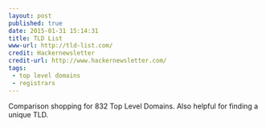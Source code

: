 ```yaml
---
layout: post
published: true
date: 2015-01-31 15:14:31
title: TLD List
www-url: http://tld-list.com/
credit: Hackernewsletter
credit-url: http://www.hackernewsletter.com/
tags: 
 - top level domains
 - registrars
---
```


Comparison shopping for 832 Top Level Domains. Also helpful for finding a unique TLD.